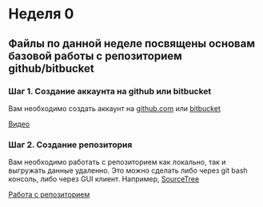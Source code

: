 # Неделя 0

## Файлы по данной неделе посвящены основам базовой работы с репозиторием github/bitbucket 

### Шаг 1. Создание аккаунта на github или bitbucket

Вам необходимо создать аккаунт на [github.com](https://github.com) или [bitbucket](https://bitbucket.org/)

[Видео](https://www.youtube.com/watch?v=iYlJsEQ2zI0)

### Шаг 2. Создание репозитория

Вам необходимо работать с репозиторием как локально, так и выгружать данные удаленно. Это можно сделать либо через git bash консоль, либо через GUI клиент. Например, [SourceTree](https://www.sourcetreeapp.com/)

[Работа с репозиторием](https://www.youtube.com/watch?v=ij5GyXzmldk)
